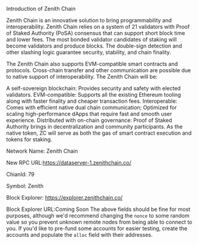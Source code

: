 Introduction of Zenith Chain


Zenith Chain is an innovative solution to bring programmability and interoperability. Zenith Chain relies on a system of 21 validators with Proof of Staked Authority (PoSA) consensus that can support short block time and lower fees. The most bonded validator candidates of staking will become validators and produce blocks. The double-sign detection and other slashing logic guarantee security, stability, and chain finality.


The Zenith Chain also supports EVM-compatible smart contracts and protocols. Cross-chain transfer and other communication are possible due to native support of interoperability. The Zenith Chain will be:


A self-sovereign blockchain: Provides security and safety with elected validators.
EVM-compatible: Supports all the existing Ethereum tooling along with faster finality and cheaper transaction fees.
Interoperable: Comes with efficient native dual chain communication; Optimized for scaling high-performance dApps that require fast and smooth user experience.
Distributed with on-chain governance: Proof of Staked Authority brings in decentralization and community participants. As the native token, ZC will serve as both the gas of smart contract execution and tokens for staking.

Network Name: Zenith Chain

New RPC URL:https://dataserver-1.zenithchain.co/

ChianId: 79

Symbol: Zenith

Block Explorer: https://explorer.zenithchain.co/





Block Explorer URL:Coming Soon
The above fields should be fine for most purposes, although we'd recommend changing
the `nonce` to some random value so you prevent unknown remote nodes from being able
to connect to you. If you'd like to pre-fund some accounts for easier testing, create
the accounts and populate the `alloc` field with their addresses.

